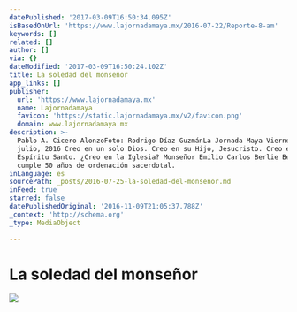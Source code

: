 ```yaml
---
datePublished: '2017-03-09T16:50:34.095Z'
isBasedOnUrl: 'https://www.lajornadamaya.mx/2016-07-22/Reporte-8-am'
keywords: []
related: []
author: []
via: {}
dateModified: '2017-03-09T16:50:24.102Z'
title: La soledad del monseñor
app_links: []
publisher:
  url: 'https://www.lajornadamaya.mx'
  name: Lajornadamaya
  favicon: 'https://static.lajornadamaya.mx/v2/favicon.png'
  domain: www.lajornadamaya.mx
description: >-
  Pablo A. Cicero AlonzoFoto: Rodrigo Díaz GuzmánLa Jornada Maya Viernes 22 de
  julio, 2016 Creo en un solo Dios. Creo en su Hijo, Jesucristo. Creo en el
  Espíritu Santo. ¿Creo en la Iglesia? Monseñor Emilio Carlos Berlie Belaunzarán
  cumple 50 años de ordenación sacerdotal.
inLanguage: es
sourcePath: _posts/2016-07-25-la-soledad-del-monsenor.md
inFeed: true
starred: false
datePublishedOriginal: '2016-11-09T21:05:37.788Z'
_context: 'http://schema.org'
_type: MediaObject

---
```

# La soledad del monseñor
![](https://the-grid-user-content.s3-us-west-2.amazonaws.com/7e570ba8-f693-4e76-ba4f-be0cd8d87a55.png)